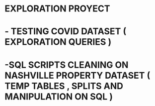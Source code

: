 # EXPLORATION PROYECT 
# - TESTING COVID DATASET ( EXPLORATION QUERIES )
# -SQL SCRIPTS CLEANING ON NASHVILLE PROPERTY DATASET ( TEMP TABLES , SPLITS AND MANIPULATION ON SQL )
